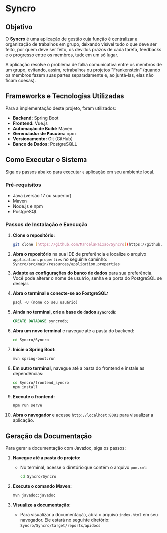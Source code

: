 # Syncro

## Objetivo

O **Syncro** é uma aplicação de gestão cuja função é centralizar a organização de trabalhos em grupo, deixando visível tudo o que deve ser feito, por quem deve ser feito, os devidos prazos de cada tarefa, feedbacks e o progresso entre os membros, tudo em um só lugar.

A aplicação resolve o problema de falha comunicativa entre os membros de um grupo, evitando, assim, retrabalhos ou projetos "Frankenstein" (quando os membros fazem suas partes separadamente e, ao juntá-las, elas não ficam coesas).

## Frameworks e Tecnologias Utilizadas

Para a implementação deste projeto, foram utilizados:

* **Backend:** Spring Boot
* **Frontend:** Vue.js
* **Automação de Build:** Maven
* **Gerenciador de Pacotes:** npm
* **Versionamento:** Git (GitHub)
* **Banco de Dados:** PostgreSQLL

## Como Executar o Sistema

Siga os passos abaixo para executar a aplicação em seu ambiente local.

### **Pré-requisitos**

* Java (versão 17 ou superior)
* Maven
* Node.js e npm
* PostgreSQL

### Passos de Instalação e Execução

1.  **Clone o repositório:**
    ```bash
    git clone [https://github.com/MarcelaPaixao/Syncro](https://github.com/MarcelaPaixao/Syncro)
    ```

2.  **Abra o repositório** na sua IDE de preferência e localize o arquivo `application.properties` no seguinte caminho:
    `Syncro/src/main/resources/application.properties`

3.  **Adapte as configurações do banco de dados** para sua preferência. Você pode alterar o nome de usuário, senha e a porta do PostgreSQL se desejar.

4.  **Abra o terminal e conecte-se ao PostgreSQL:**
    ```sql
    psql -U (nome do seu usuário)
    ```

5.  **Ainda no terminal, crie a base de dados `syncrodb`:**
    ```sql
    CREATE DATABASE syncrodb;
    ```

6.  **Abra um novo terminal** e navegue até a pasta do backend:
    ```bash
    cd Syncro/Syncro
    ```

7.  **Inicie o Spring Boot:**
    ```bash
    mvn spring-boot:run
    ```

8.  **Em outro terminal,** navegue até a pasta do frontend e instale as dependências:
    ```bash
    cd Syncro/frontend_syncro
    npm install
    ```

9.  **Execute o frontend:**
    ```bash
    npm run serve
    ```

10. **Abra o navegador** e acesse `http://localhost:8081` para visualizar a aplicação.


## Geração da Documentação

Para gerar a documentação com Javadoc, siga os passos:

1.  **Navegue até a pasta do projeto:**
    * No terminal, acesse o diretório que contém o arquivo `pom.xml`:
      ```bash
      cd Syncro/Syncro
      ```

2.  **Execute o comando Maven:**
    ```bash
    mvn javadoc:javadoc
    ```

3.  **Visualize a documentação:**
    * Para visualizar a documentação, abra o arquivo `index.html` em seu navegador. Ele estará no seguinte diretório:
      `Syncro/Syncro/target/reports/apidocs`
